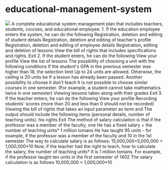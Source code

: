 # educational-management-system
<img src="https://github.com/HoseinRezaeeM/educational-management-system/blob/master/education-management-system-in-bangladesh-bidyaan.jpg">
A complete educational system management plan that includes teachers, students, courses, and educational employee.
1. If the education employee enters the system, he can do the following
Registration, deletion and editing of student details 
Registration, deletion and editing of teacher's profile 
Registration, deletion and editing of employee details 
Registration, editing and deletion of lessons 
View the bill of rights that includes specifications and rights. 
Exit
2. If the student enters, he can do the following
View your profile 
View the list of lessons 
The possibility of choosing a unit with the following conditions 
If the student's GPA in the previous semester was higher than 18, the selection limit 
Up to 24 units are allowed. Otherwise, the ceiling is 20 units
be
If a lesson has already been passed. Another possibility to choose it 
don't teach
It is not possible to choose similar courses in one semester. 
(For example, a student cannot take mathematics twice in one semester)
Viewing lessons taken along with their grades 
Exit
3. If the teacher enters, he can do the following
View your profile 
Recording students' scores (more than 20 and less than 0 should not be recorded) 
Viewing the bill of rights that takes an input parameter as term and
The output should include the following items (personal details, number of teaching units).
his rights
Exit 
The method of salary calculation is that if the professor was a member of the faculty, one
He has a fixed salary + the number of teaching units* 1 million tomans
He has taught 95 units - for example, if the professor was a member of the faculty and 10 in the 1st semester
The way to calculate salary is as follows:
15,000,000=5,000,000 + 1,000,000*10
Now, if the teacher had the right to teach, how to calculate the salary, the number of teaching units*
It is 1 million tomans.
For example, if the professor taught ten units in the first semester of 1402
The salary calculation is as follows
10,000,000 = 1,000,000*10
